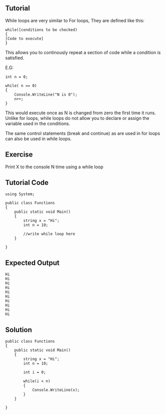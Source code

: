 Tutorial
--------

While loops are very similar to For loops, They are defined like this:

    while([conditions to be checked)
    {
    [Code to execute]
    }

This allows you to continously repeat a section of code while a condition is satisfied.

E.G:

    int n = 0;

    while( n == 0)
    {
        Console.WriteLine("N is 0");
        n++;
    }

This would execute once as N is changed from zero the first time it runs.
Unlike for loops, while loops do not allow you to declare or assign the variable used in the conditions.

The same control statements (break and continue) as are used in for loops can also be used in while loops.

Exercise
--------

Print X to the console N time using a while loop

Tutorial Code
-------------

    using System;

    public class Functions
    {
        public static void Main()
        {
            string x = "Hi";
            int n = 10;

            //write while loop here
        }

    }


Expected Output
---------------

    Hi
    Hi
    Hi
    Hi
    Hi
    Hi
    Hi
    Hi
    Hi
    Hi

Solution
--------

    public class Functions
    {
        public static void Main()
        {
            string x = "Hi";
            int n = 10;

            int i = 0;

            while(i < n)
            {
                Console.WriteLine(x);
            }
        }

    }
